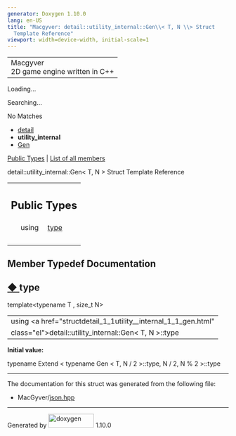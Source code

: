 ```yaml
---
generator: Doxygen 1.10.0
lang: en-US
title: "Macgyver: detail::utility_internal::Gen\\< T, N \\> Struct
  Template Reference"
viewport: width=device-width, initial-scale=1
---
```


<div id="top">

<div id="titlearea">

<table data-cellspacing="0" data-cellpadding="0">
<colgroup>
<col style="width: 100%" />
</colgroup>
<tbody>
<tr id="projectrow" class="odd">
<td id="projectalign"><div id="projectname">
Macgyver
</div>
<div id="projectbrief">
2D game engine written in C++
</div></td>
</tr>
</tbody>
</table>

</div>

<div id="main-nav">

</div>

<div id="MSearchSelectWindow"
onmouseover="return searchBox.OnSearchSelectShow()"
onmouseout="return searchBox.OnSearchSelectHide()"
onkeydown="return searchBox.OnSearchSelectKey(event)">

</div>

<div id="MSearchResultsWindow">

<div id="MSearchResults">

<div class="SRPage">

<div id="SRIndex">

<div id="SRResults">

</div>

<div id="Loading" class="SRStatus">

Loading...

</div>

<div id="Searching" class="SRStatus">

Searching...

</div>

<div id="NoMatches" class="SRStatus">

No Matches

</div>

</div>

</div>

</div>

</div>

<div id="nav-path" class="navpath">

- <a href="namespacedetail.html" class="el">detail</a>
- **utility_internal**
- <a href="structdetail_1_1utility__internal_1_1_gen.html"
  class="el">Gen</a>

</div>

</div>

<div class="header">

<div class="summary">

[Public Types](#pub-types) \| [List of all
members](structdetail_1_1utility__internal_1_1_gen-members.html)

</div>

<div class="headertitle">

<div class="title">

detail::utility_internal::Gen\< T, N \> Struct Template Reference

</div>

</div>

</div>

<div class="contents">

<table class="memberdecls">
<colgroup>
<col style="width: 50%" />
<col style="width: 50%" />
</colgroup>
<tbody>
<tr class="odd heading">
<td colspan="2"><h2 id="public-types" class="groupheader"><span
id="pub-types"></span> Public Types</h2></td>
</tr>
<tr id="r_a9c183135cf9ebb78fc24d5685679c6f7"
class="even memitem:a9c183135cf9ebb78fc24d5685679c6f7">
<td class="memItemLeft" style="text-align: right;"
data-valign="top">using </td>
<td class="memItemRight" data-valign="bottom"><a
href="#a9c183135cf9ebb78fc24d5685679c6f7" class="el">type</a></td>
</tr>
<tr class="odd separator:a9c183135cf9ebb78fc24d5685679c6f7">
<td colspan="2" class="memSeparator"> </td>
</tr>
</tbody>
</table>

## Member Typedef Documentation

<span id="a9c183135cf9ebb78fc24d5685679c6f7"></span>

## <span class="permalink">[◆ ](#a9c183135cf9ebb78fc24d5685679c6f7)</span>type

<div class="memitem">

<div class="memproto">

<div class="memtemplate">

template\<typename T , size_t N\>

</div>

|                                                                |
|----------------------------------------------------------------|
| using <a href="structdetail_1_1utility__internal_1_1_gen.html" 
 class="el">detail::utility_internal::Gen</a>\< T, N \>::type    |

</div>

<div class="memdoc">

**Initial value:**

<div class="fragment">

<div class="line">

</div>

<div class="line">

<span class="keyword">typename</span> Extend \<
<span class="keyword">typename</span> Gen \< T, N / 2 \>::type, N / 2, N
% 2 \>::type

</div>

</div>

</div>

</div>

------------------------------------------------------------------------

The documentation for this struct was generated from the following file:

- MacGyver/<a href="json_8hpp_source.html" class="el">json.hpp</a>

</div>

------------------------------------------------------------------------

<span class="small">Generated
by [<img src="doxygen.svg" class="footer" width="104" height="31"
alt="doxygen" />](https://www.doxygen.org/index.html) 1.10.0</span>
